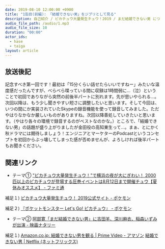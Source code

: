```yaml
---
date: 2019-08-10 12:00:00 +0900
title: "1缶目(前編): 「結婚できない男」をジブリとして見る"
description: 自己紹介 / ピカチュウ大量発生チュウ！2019 / まだ結婚できない男 についてトークしました。
audio_file_path: /audio/1.mp3
audio_file_size: 10
duration: "00:00"
actor_ids:
  - hase
  - taiga
layout: article
---
```


## 放送後記

記念すべき第一回です！最初は「15分くらい話せたらいいですねー」みたいな温度感だったんですが、べらべら喋っている間に収録は1時間弱に…（泣）ということで初回でありながら突然の前後半パートに別れます。先が思いやられる…。次回以降は、もう少し聞きやすい短さに調整したいと思います。そして今回は、いつの間にか実装されていたSkypeの録音機能を使って録音してみました。ただやはりなかなか厳しいものがありますね。次回以降善処していきたいと思います。（やはり各々の環境で録音するのがベストなのかな。）ところで、「結婚できない男」の話題が盛り上がりましたが金田役の高知東生って…。まぁ、とにかく秋ドラマには期待しましょう！エンジニアとマーケターのPodcastというコンセプトを初回からぶっ壊してしまった感が否めませんが、よろしければ後半パートもお聞きください。

## 関連リンク

- テーマ① ["ピカチュウ大量発生チュウ！"で横浜の夜が大にぎわい！ 2000匹以上のピカチュウが登場する圧巻イベントは8月12日まで開催チュウ【夏休みオススメ】 - ファミ通](https://www.famitsu.com/news/201908/08181096.html)

補足１) [ピカチュウ大量発生チュウ！ 2019公式サイト - ポケモン](https://www.pokemon.co.jp/ex/pika_event)

補足２) [『ポケットモンスター Let's Go! ピカチュウ』 - ポケモン](https://www.pokemon.co.jp/ex/pika_vee)

- テーマ② [阿部寛「まだ結婚できない男」に吉田羊、深川麻衣、稲森いずみが出演 - 映画ナタリー](https://natalie.mu/eiga/news/342808)

補足１) [Amazon.co.jp: 結婚できない男を観る | Prime Video - アマゾン](https://www.amazon.co.jp/gp/video/detail/B01K2Q6XCU)
[結婚できない男 | Netflix (ネットフリックス)](https://www.netflix.com/jp/title/80062012)

